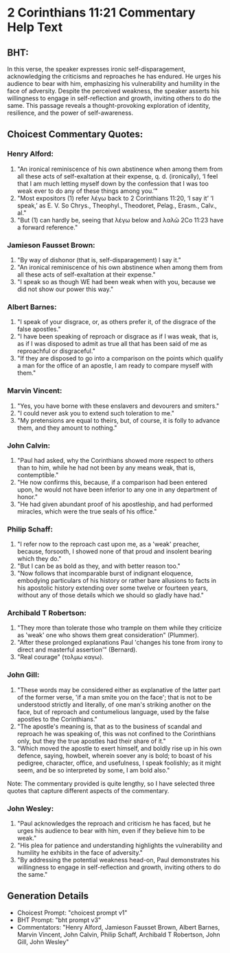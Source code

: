 # 2 Corinthians 11:21 Commentary Help Text

## BHT:
In this verse, the speaker expresses ironic self-disparagement, acknowledging the criticisms and reproaches he has endured. He urges his audience to bear with him, emphasizing his vulnerability and humility in the face of adversity. Despite the perceived weakness, the speaker asserts his willingness to engage in self-reflection and growth, inviting others to do the same. This passage reveals a thought-provoking exploration of identity, resilience, and the power of self-awareness.

## Choicest Commentary Quotes:
### Henry Alford:
1. "An ironical reminiscence of his own abstinence when among them from all these acts of self-exaltation at their expense, q. d. (ironically), ‘I feel that I am much letting myself down by the confession that I was too weak ever to do any of these things among you.’"
2. "Most expositors (1) refer λέγω back to 2 Corinthians 11:20, ‘I say it’ ‘I speak,’ as E. V. So Chrys., Theophyl., Theodoret, Pelag., Erasm., Calv., al."
3. "But (1) can hardly be, seeing that λέγω below and λαλῶ 2Co 11:23 have a forward reference."

### Jamieson Fausset Brown:
1. "By way of dishonor (that is, self-disparagement) I say it." 
2. "An ironical reminiscence of his own abstinence when among them from all these acts of self-exaltation at their expense."
3. "I speak so as though WE had been weak when with you, because we did not show our power this way."

### Albert Barnes:
1. "I speak of your disgrace, or, as others prefer it, of the disgrace of the false apostles."
2. "I have been speaking of reproach or disgrace as if I was weak, that is, as if I was disposed to admit as true all that has been said of me as reproachful or disgraceful."
3. "If they are disposed to go into a comparison on the points which qualify a man for the office of an apostle, I am ready to compare myself with them."

### Marvin Vincent:
1. "Yes, you have borne with these enslavers and devourers and smiters."
2. "I could never ask you to extend such toleration to me."
3. "My pretensions are equal to theirs, but, of course, it is folly to advance them, and they amount to nothing."

### John Calvin:
1. "Paul had asked, why the Corinthians showed more respect to others than to him, while he had not been by any means weak, that is, contemptible."
2. "He now confirms this, because, if a comparison had been entered upon, he would not have been inferior to any one in any department of honor."
3. "He had given abundant proof of his apostleship, and had performed miracles, which were the true seals of his office."

### Philip Schaff:
1. "I refer now to the reproach cast upon me, as a 'weak' preacher, because, forsooth, I showed none of that proud and insolent bearing which they do."
2. "But I can be as bold as they, and with better reason too."
3. "Now follows that incomparable burst of indignant eloquence, embodying particulars of his history or rather bare allusions to facts in his apostolic history extending over some twelve or fourteen years, without any of those details which we should so gladly have had."

### Archibald T Robertson:
1. "They more than tolerate those who trample on them while they criticize as 'weak' one who shows them great consideration" (Plummer).
2. "After these prolonged explanations Paul 'changes his tone from irony to direct and masterful assertion'" (Bernard).
3. "Real courage" (τολμω καγω).

### John Gill:
1. "These words may be considered either as explanative of the latter part of the former verse, 'if a man smite you on the face'; that is not to be understood strictly and literally, of one man's striking another on the face, but of reproach and contumelious language, used by the false apostles to the Corinthians."
2. "The apostle's meaning is, that as to the business of scandal and reproach he was speaking of, this was not confined to the Corinthians only, but they the true apostles had their share of it."
3. "Which moved the apostle to exert himself, and boldly rise up in his own defence, saying, howbeit, wherein soever any is bold; to boast of his pedigree, character, office, and usefulness, I speak foolishly; as it might seem, and be so interpreted by some, I am bold also."

Note: The commentary provided is quite lengthy, so I have selected three quotes that capture different aspects of the commentary.

### John Wesley:
1. "Paul acknowledges the reproach and criticism he has faced, but he urges his audience to bear with him, even if they believe him to be weak."
2. "His plea for patience and understanding highlights the vulnerability and humility he exhibits in the face of adversity."
3. "By addressing the potential weakness head-on, Paul demonstrates his willingness to engage in self-reflection and growth, inviting others to do the same."


## Generation Details
- Choicest Prompt: "choicest prompt v1"
- BHT Prompt: "bht prompt v3"
- Commentators: "Henry Alford, Jamieson Fausset Brown, Albert Barnes, Marvin Vincent, John Calvin, Philip Schaff, Archibald T Robertson, John Gill, John Wesley"
